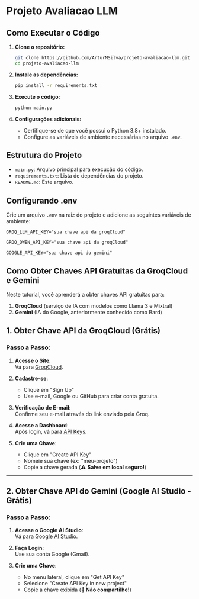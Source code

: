 # Projeto Avaliacao LLM

## Como Executar o Código

1. **Clone o repositório:**
    ```bash
    git clone https://github.com/ArturMSilva/projeto-avaliacao-llm.git
    cd projeto-avaliacao-llm
    ```

2. **Instale as dependências:**
    ```bash
    pip install -r requirements.txt
    ```

3. **Execute o código:**
    ```bash
    python main.py
    ```

4. **Configurações adicionais:**
    - Certifique-se de que você possui o Python 3.8+ instalado.
    - Configure as variáveis de ambiente necessárias no arquivo `.env`.

## Estrutura do Projeto

- `main.py`: Arquivo principal para execução do código.
- `requirements.txt`: Lista de dependências do projeto.
- `README.md`: Este arquivo.

## Configurando .env

Crie um arquivo `.env` na raiz do projeto e adicione as seguintes variáveis de ambiente:

```env
GROQ_LLM_API_KEY="sua chave api da groqCloud"

GROQ_QWEN_API_KEY="sua chave api da groqCloud"

GOOGLE_API_KEY="sua chave api do gemini"
```

## Como Obter Chaves API Gratuitas da GroqCloud e Gemini

Neste tutorial, você aprenderá a obter chaves API gratuitas para:
1. **GroqCloud** (serviço de IA com modelos como Llama 3 e Mixtral)
2. **Gemini** (IA do Google, anteriormente conhecido como Bard)

## 1. Obter Chave API da GroqCloud (Grátis)

### Passo a Passo:
1. **Acesse o Site**:  
   Vá para [GroqCloud](https://console.groq.com/login).

2. **Cadastre-se**:  
   - Clique em "Sign Up"  
   - Use e-mail, Google ou GitHub para criar conta gratuita.

3. **Verificação de E-mail**:  
   Confirme seu e-mail através do link enviado pela Groq.

4. **Acesse a Dashboard**:  
   Após login, vá para [API Keys](https://console.groq.com/keys).

5. **Crie uma Chave**:  
   - Clique em "Create API Key"  
   - Nomeie sua chave (ex: "meu-projeto")  
   - Copie a chave gerada (⚠️ **Salve em local seguro!**)

---

## 2. Obter Chave API do Gemini (Google AI Studio - Grátis)

### Passo a Passo:
1. **Acesse o Google AI Studio**:  
   Vá para [Google AI Studio](https://aistudio.google.com/).

2. **Faça Login**:  
   Use sua conta Google (Gmail).

3. **Crie uma Chave**:  
   - No menu lateral, clique em "Get API Key"  
   - Selecione "Create API Key in new project"  
   - Copie a chave exibida (🔑 **Não compartilhe!**)

